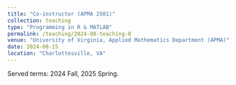 ```yaml
---
title: "Co-instructor (APMA 2501)"
collection: teaching
type: "Programming in R & MATLAB"
permalink: /teaching/2024-08-teaching-8
venue: "University of Virginia, Applied Mathematics Department (APMA)"
date: 2024-08-15
location: "Charlottesville, VA"
---
```


Served terms: 2024 Fall, 2025 Spring.
